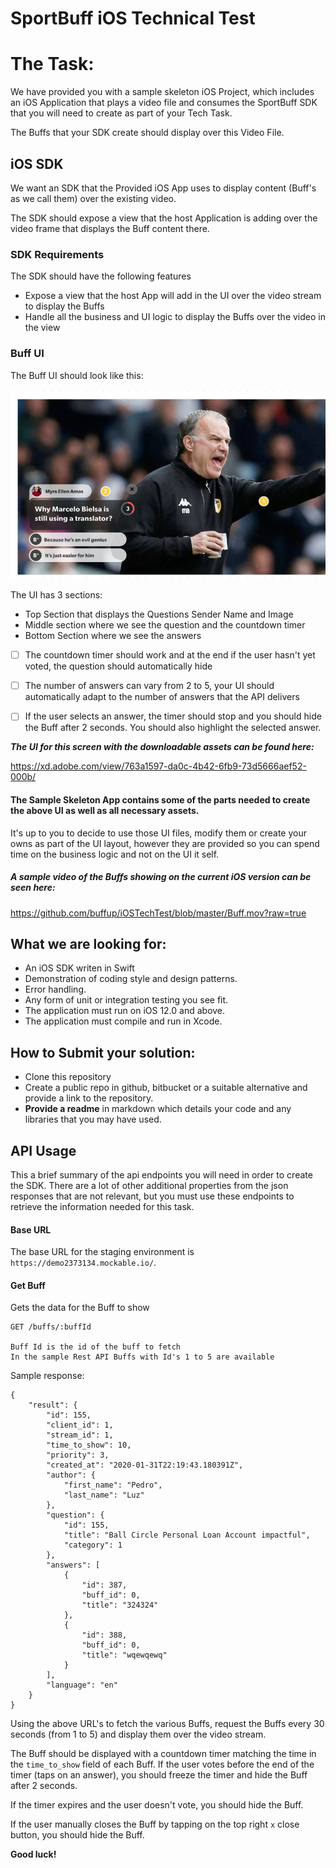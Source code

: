 # SportBuff iOS Technical Test



# The Task:

We have provided you with a sample skeleton iOS Project, which includes an iOS Application that   plays a video file and consumes the SportBuff SDK that you will need to create as part of your Tech Task.

The Buffs that your SDK create should display over this Video File.



## iOS SDK

We want an SDK that the Provided iOS App uses to display content (Buff's as we call them) over the existing video.

The SDK should expose a view that the host Application is adding over the video frame that displays the Buff content there.



### SDK Requirements

The SDK should have the following features

- Expose a view that the host App will add in the UI over the video stream to display the Buffs
- Handle all the business and UI logic to display the Buffs over the video in the view



### Buff UI

The Buff UI should look like this:

![Buff](Buff.png)



The UI has 3 sections:

- Top Section that displays the Questions Sender Name and Image
- Middle section where we see the question and the countdown timer
- Bottom Section where we see the answers

- [ ] The countdown timer should work and at the end if the user hasn't yet voted, the question should automatically hide

- [ ] The number of answers can vary from 2 to 5, your UI should automatically adapt to the number of answers that the API delivers

- [ ] If the user selects an answer, the timer should stop and you should hide the Buff after 2 seconds. You should also highlight the selected answer.


***The UI for this screen with the downloadable assets can be found here:***

https://xd.adobe.com/view/763a1597-da0c-4b42-6fb9-73d5666aef52-000b/

#### The Sample Skeleton App contains some of the parts needed to create the above UI as well as all necessary assets.

It's up to you to decide to use those UI files, modify them or create your owns as part of the UI layout, however they are provided so you can spend time on the business logic and not on the UI it self.

##### A sample video of the Buffs showing on the current iOS version can be seen here:

https://github.com/buffup/iOSTechTest/blob/master/Buff.mov?raw=true

## What we are looking for:

- An iOS SDK writen in Swift 
- Demonstration of coding style and design patterns.
- Error handling.
- Any form of unit or integration testing you see fit.
- The application must run on iOS 12.0 and above.
- The application must compile and run in Xcode.

## How to Submit your solution:

- Clone this repository
- Create a public repo in github, bitbucket or a suitable alternative and provide a link to the repository.
- **Provide a readme** in markdown which details your code and any libraries that you may have used.

## API Usage

This a brief summary of the api endpoints you will need in order to create the SDK. There are a lot of other additional properties from the json responses that are not relevant, but you must use these endpoints to retrieve the information needed for this task.

#### Base URL

The base URL for the staging environment is `https://demo2373134.mockable.io/`. 

#### Get  Buff

Gets the data for the Buff to show

```
GET /buffs/:buffId

Buff Id is the id of the buff to fetch
In the sample Rest API Buffs with Id's 1 to 5 are available
```

Sample response:

```
{
    "result": {
        "id": 155,
        "client_id": 1,
        "stream_id": 1,
        "time_to_show": 10,
        "priority": 3,
        "created_at": "2020-01-31T22:19:43.180391Z",
        "author": {
            "first_name": "Pedro",
            "last_name": "Luz"
        },
        "question": {
            "id": 155,
            "title": "Ball Circle Personal Loan Account impactful",
            "category": 1
        },
        "answers": [
            {
                "id": 387,
                "buff_id": 0,
                "title": "324324"
            },
            {
                "id": 388,
                "buff_id": 0,
                "title": "wqewqewq"
            }
        ],
        "language": "en"
    }
}
```

Using the above URL's to fetch the various Buffs, request the Buffs every 30 seconds (from 1 to 5) and display them over the video stream.

The Buff should be displayed with a countdown timer matching the time in the `time_to_show` field of each Buff.
If the user votes before the end of the timer (taps on an answer), you should freeze the timer and hide the Buff after 2 seconds.

If the timer expires and the user doesn't vote, you should hide the Buff.

If the user manually closes the Buff by tapping on the top right `x` close button, you should hide the Buff.



**Good luck!**
